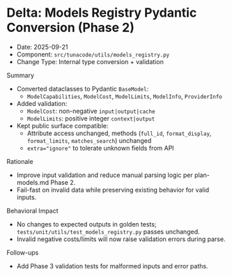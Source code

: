 # Delta: Models Registry Pydantic Conversion (Phase 2)

- Date: 2025-09-21
- Component: `src/tunacode/utils/models_registry.py`
- Change Type: Internal type conversion + validation

Summary
- Converted dataclasses to Pydantic `BaseModel`:
  - `ModelCapabilities`, `ModelCost`, `ModelLimits`, `ModelInfo`, `ProviderInfo`
- Added validation:
  - `ModelCost`: non-negative `input|output|cache`
  - `ModelLimits`: positive integer `context|output`
- Kept public surface compatible:
  - Attribute access unchanged, methods (`full_id`, `format_display`, `format_limits`, `matches_search`) unchanged
  - `extra="ignore"` to tolerate unknown fields from API

Rationale
- Improve input validation and reduce manual parsing logic per plan-models.md Phase 2.
- Fail-fast on invalid data while preserving existing behavior for valid inputs.

Behavioral Impact
- No changes to expected outputs in golden tests; `tests/unit/utils/test_models_registry.py` passes unchanged.
- Invalid negative costs/limits will now raise validation errors during parse.

Follow-ups
- Add Phase 3 validation tests for malformed inputs and error paths.
